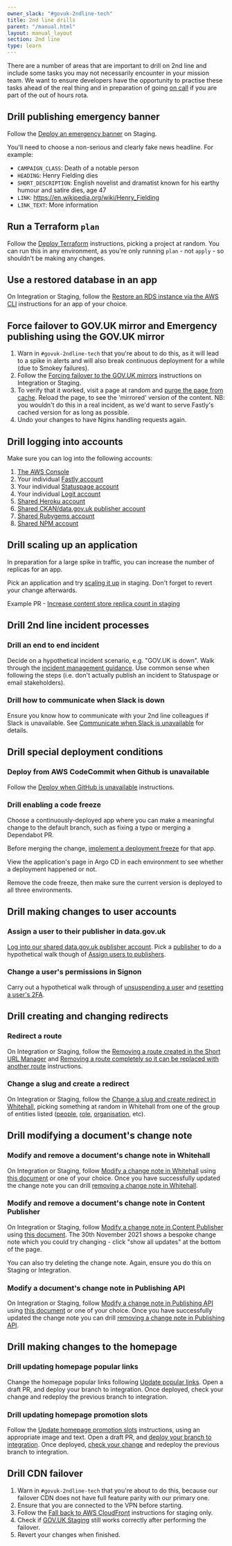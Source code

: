 ```yaml
---
owner_slack: "#govuk-2ndline-tech"
title: 2nd line drills
parent: "/manual.html"
layout: manual_layout
section: 2nd line
type: learn
---
```


There are a number of areas that are important to drill on 2nd line and include some tasks you may not necessarily encounter in your mission team. We want to ensure developers have the opportunity to practise these tasks ahead of the real thing and in preparation of going [on call](/manual/on-call.html) if you are part of the out of hours rota.

## Drill publishing emergency banner

Follow the [Deploy an emergency banner](/manual/emergency-publishing.html) on Staging.

You'll need to choose a non-serious and clearly fake news headline. For example:

- `CAMPAIGN_CLASS`: Death of a notable person
- `HEADING`: Henry Fielding dies
- `SHORT_DESCRIPTION`: English novelist and dramatist known for his earthy humour and satire dies, age 47
- `LINK`: https://en.wikipedia.org/wiki/Henry_Fielding
- `LINK_TEXT`: More information

## Run a Terraform `plan`

Follow the [Deploy Terraform](/manual/deploying-terraform.html) instructions, picking a project at random.
You can run this in any environment, as you're only running `plan` - not `apply` - so shouldn't be making any changes.

## Use a restored database in an app

On Integration or Staging, follow the [Restore an RDS instance via the AWS CLI](/manual/howto-backup-and-restore-in-aws-rds.html#restore-an-rds-instance-via-the-aws-cli) instructions for an app of your choice.

## Force failover to GOV.UK mirror and Emergency publishing using the GOV.UK mirror

1. Warn in `#govuk-2ndline-tech` that you're about to do this, as it will lead to a spike in alerts and will also break continuous deployment for a while (due to Smokey failures).
1. Follow the [Forcing failover to the GOV.UK mirrors](/manual/fall-back-to-mirror.html#forcing-failover-to-the-gov-uk-mirrors) instructions on Integration or Staging.
1. To verify that it worked, visit a page at random and [purge the page from cache](/manual/purge-cache.html). Reload the page, to see the 'mirrored' version of the content. NB: you wouldn't do this in a real incident, as we'd want to serve Fastly's cached version for as long as possible.
1. Undo your changes to have Nginx handling requests again.

## Drill logging into accounts

Make sure you can log into the following accounts:

1. [The AWS Console](/manual/common-aws-tasks-for-2nd-line-support.html#logging-into-aws)
1. Your individual [Fastly account](https://manage.fastly.com/)
1. Your individual [Statuspage account](https://manage.statuspage.io/login)
1. Your individual [Logit account](https://dashboard.logit.io/sign-in)
1. [Shared Heroku account](/manual/heroku.html)
1. [Shared CKAN/data.gov.uk publisher account](/manual/data-gov-uk-2nd-line.html)
1. [Shared Rubygems account](https://github.com/alphagov/govuk-secrets/blob/main/pass/2ndline/packages/rubygems.gpg)
1. [Shared NPM account](https://github.com/alphagov/govuk-secrets/tree/main/pass/2ndline/npm)

## Drill scaling up an application

In preparation for a large spike in traffic, you can increase the number of replicas for an app.

Pick an application and try [scaling it up](/kubernetes/manage-app/scale-app/) in staging. Don't forget to revert your change afterwards.

Example PR - [Increase content store replica count in staging](https://github.com/alphagov/govuk-helm-charts/pull/1254)

## Drill 2nd line incident processes

### Drill an end to end incident

Decide on a hypothetical incident scenario, e.g. "GOV.UK is down".
Walk through the [incident management guidance](/manual/incident-management-guidance.html).
Use common sense when following the steps (i.e. don't actually publish an incident to Statuspage or email stakeholders).

### Drill how to communicate when Slack is down

Ensure you know how to communicate with your 2nd line colleagues if Slack is unavailable.
See [Communicate when Slack is unavailable](/manual/slack-unavailable.html#2nd-line-google-space) for details.

## Drill special deployment conditions

### Deploy from AWS CodeCommit when Github is unavailable

Follow the [Deploy when GitHub is unavailable](/manual/github-unavailable.html#create-and-deploy-an-image-to-ecr) instructions.

### Drill enabling a code freeze

Choose a continuously-deployed app where you can make a meaningful change to the default branch, such as fixing a typo or merging a Dependabot PR.

Before merging the change, [implement a deployment freeze](/manual/development-pipeline.html#check-for-or-implement-a-deploy-freeze) for that app.

View the application's page in Argo CD in each environment to see whether a deployment happened or not.

Remove the code freeze, then make sure the current version is deployed to all three environments.

## Drill making changes to user accounts

### Assign a user to their publisher in data.gov.uk

[Log into our shared data.gov.uk publisher account](/manual/data-gov-uk-2nd-line.html#logging-into-the-publisher). Pick a [publisher](https://ckan.publishing.service.gov.uk/organization) to do a hypothetical walk though of [Assign users to publishers](/manual/data-gov-uk-2nd-line.html#assign-users-to-publishers-setting-user-permissions).

### Change a user's permissions in Signon

Carry out a hypothetical walk through of [unsuspending a user](/manual/manage-sign-on-accounts#unsuspending-a-user) and [resetting a user's 2FA](/manual/manage-sign-on-accounts#resetting-a-users-2fa).

## Drill creating and changing redirects

### Redirect a route

On Integration or Staging, follow the [Removing a route created in the Short URL Manager](/manual/redirect-routes.html#removing-a-route-created-in-the-short-url-manager) and [Removing a route completely so it can be replaced with another route](/manual/redirect-routes.html#removing-a-route-completely-so-it-can-be-replaced-with-another-route) instructions.

### Change a slug and create a redirect

On Integration or Staging, follow the [Change a slug and create redirect in Whitehall](/manual/howto-change-slug-and-create-redirect.html), picking something
at random in Whitehall from one of the group of entities listed ([people](https://whitehall-admin.publishing.service.gov.uk/government/admin/people), [role](https://whitehall-admin.publishing.service.gov.uk/government/admin/roles), [organisation](https://whitehall-admin.publishing.service.gov.uk/government/admin/organisations), etc).

## Drill modifying a document's change note

### Modify and remove a document's change note in Whitehall

On Integration or Staging, follow [Modify a change note in Whitehall](/manual/howto-modify-change-note.html#whitehall) using [this document](https://www.staging.publishing.service.gov.uk/guidance/deer-keepers-tagging-deer-and-reporting-their-movements) or one of your choice.
Once you have successfully updated the change note you can drill [removing a change note in Whitehall](/manual/howto-remove-change-note.html#whitehall).

### Modify and remove a document's change note in Content Publisher

On Integration or Staging, follow [Modify a change note in Content Publisher](/manual/howto-modify-change-note.html#content-publisher) using [this document](https://www.staging.publishing.service.gov.uk/government/news/cold-weather-alert-issued-by-ukhsa). The 30th November 2021 shows a bespoke change note which you could try changing - click "show all updates" at the bottom of the page.

You can also try deleting the change note. Again, ensure you do this on Staging or Integration.

### Modify a document's change note in Publishing API

On Integration or Staging, follow [Modify a change note in Publishing API](/manual/howto-modify-change-note.html#publishing-api) using [this document](https://www.staging.publishing.service.gov.uk/guidance/deer-keepers-tagging-deer-and-reporting-their-movements) or one of your choice.
Once you have successfully updated the change note you can drill [removing a change note in Publishing API](/manual/howto-remove-change-note.html#other-apps).

## Drill making changes to the homepage

### Drill updating homepage popular links

Change the homepage popular links following [Update popular links](/manual/update_popular_links.html). Open a draft PR, and deploy your branch to integration. Once deployed, check your change and redeploy the previous branch to integration.

### Drill updating homepage promotion slots

Follow the [Update homepage promotion slots](/repos/frontend/update-homepage-promotion-slots.html) instructions, using an appropriate image and text.
Open a draft PR, and [deploy your branch to integration](https://deploy.integration.publishing.service.gov.uk/job/Deploy_App/).
Once deployed, [check your change](https://www-origin.integration.govuk.digital/) and redeploy the previous branch to integration.

## Drill CDN failover

1. Warn in `#govuk-2ndline-tech` that you're about to do this, because our failover CDN does not have full feature parity with our primary one.
1. Ensure that you are connected to the VPN before starting.
1. Follow the [Fall back to AWS CloudFront](/manual/fall-back-to-aws-cloudfront.html) instructions for staging only.
1. Check if [GOV.UK Staging](https://www.staging.publishing.service.gov.uk) still works correctly after performing the failover.
1. Revert your changes when finished.
